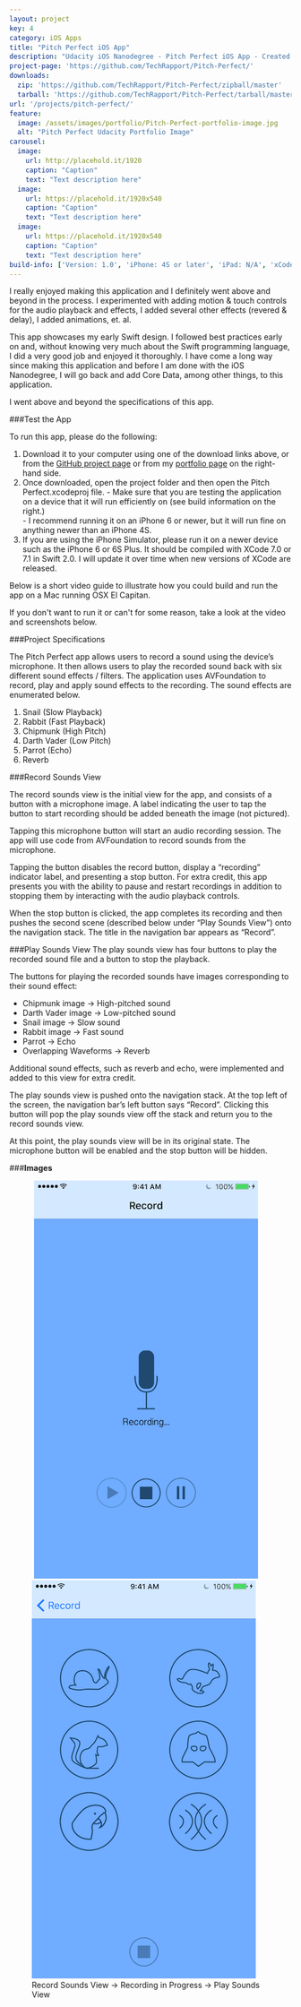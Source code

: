 ```yaml
---
layout: project
key: 4
category: iOS Apps
title: "Pitch Perfect iOS App"
description: "Udacity iOS Nanodegree - Pitch Perfect iOS App - Created in Swift 2.0 using XCode for iOS 9, AVFoundation"
project-page: 'https://github.com/TechRapport/Pitch-Perfect/'
downloads: 
  zip: 'https://github.com/TechRapport/Pitch-Perfect/zipball/master'
  tarball: 'https://github.com/TechRapport/Pitch-Perfect/tarball/master'
url: '/projects/pitch-perfect/'
feature: 
  image: /assets/images/portfolio/Pitch-Perfect-portfolio-image.jpg
  alt: "Pitch Perfect Udacity Portfolio Image"
carousel:
  image:
    url: http://placehold.it/1920
    caption: "Caption"
    text: "Text description here"
  image:
    url: https://placehold.it/1920x540
    caption: "Caption"
    text: "Text description here"
  image:
    url: https://placehold.it/1920x540
    caption: "Caption"
    text: "Text description here"
build-info: ['Version: 1.0', 'iPhone: 4S or later', 'iPad: N/A', 'xCode: Version 7.1', 'iOS: 9.0', 'Swift: 2.0']
---
```


I really enjoyed making this application and I definitely went above and beyond in the process. I experimented with adding motion & touch controls for the audio playback and effects, I added several other effects (revered & delay), I added animations, et. al.

This app showcases my early Swift design.  I followed best practices early on and, without knowing very much about the Swift programming language, I did a very good job and enjoyed it thoroughly.  I have come a long way since making this application and before I am done with the iOS Nanodegree, I will go back and add Core Data, among other things, to this application.

I went above and beyond the specifications of this app.

###Test the App

To run this app, please do the following:

 1.  Download it to your computer using one of the download links above, or from the [GitHub project page](https://github.com/TechRapport/Pitch-Perfect/) or from my [portfolio page]() on the right-hand side.  
 2.  Once downloaded, open the project folder and then open the Pitch Perfect.xcodeproj file.
    - Make sure that you are testing the application on a device that it will run efficiently on (see build information on the right.)  
    - I recommend running it on an iPhone 6 or newer, but it will run fine on anything newer than an iPhone 4S.
 3.  If you are using the iPhone Simulator, please run it on a newer device such as the iPhone 6 or 6S Plus.  It should be compiled with XCode 7.0 or 7.1 in Swift 2.0.  I will update it over time when new versions of XCode are released.

Below is a short video guide to illustrate how you could build and run the app on a Mac running OSX El Capitan.

If you don't want to run it or can't for some reason, take a look at the video and screenshots below.

###Project Specifications

The Pitch Perfect app allows users to record a sound using the device’s microphone. It then allows users to play the recorded sound back with six different sound effects / filters.  The application uses AVFoundation to record, play and apply sound effects to the recording.  The sound effects are enumerated below.
1. Snail (Slow Playback)
2. Rabbit (Fast Playback)
3. Chipmunk (High Pitch)
4. Darth Vader (Low Pitch)
5. Parrot (Echo)
6. Reverb

###Record Sounds View

The record sounds view is the initial view for the app, and consists of a button with a microphone image. A label indicating the user to tap the button to start recording should be added beneath the image (not pictured).

Tapping this microphone button will start an audio recording session. The app will use code from AVFoundation to record sounds from the microphone.

Tapping the button disables the record button, display a “recording” indicator label, and presenting a stop button. For extra credit, this app presents you with the ability to pause and restart recordings in addition to stopping them by interacting with the audio playback controls.

When the stop button is clicked, the app completes its recording and then pushes the second scene (described below under “Play Sounds View”) onto the navigation stack.
The title in the navigation bar appears as “Record”.

###Play Sounds View
The play sounds view has four buttons to play the recorded sound file and a button to stop the playback.

The buttons for playing the recorded sounds have images corresponding to their sound effect:

-  Chipmunk image → High-pitched sound
-  Darth Vader image →  Low-pitched sound
-  Snail image → Slow sound
-  Rabbit image → Fast sound
-  Parrot → Echo
-  Overlapping Waveforms → Reverb

Additional sound effects, such as reverb and echo, were implemented and added to this view for extra credit.

The play sounds view is pushed onto the navigation stack. At the top left of the screen, the navigation bar’s left button says “Record”. Clicking this button will pop the play sounds view off the stack and return you to the record sounds view.

At this point, the play sounds view will be in its original state. The microphone button will be enabled and the stop button will be hidden.

###__Images__
<figure class="third">
	<a href="/assets/images/portfolio/pitch-perfect-1.png"><img src="http://placehold.it/600x300.jpg" alt=""></a>
	<a href="/assets/images/portfolio/pitch-perfect-2.png"><img src="/assets/images/portfolio/pitch-perfect-2.png" alt=""></a>
	<a href="/assets/images/portfolio/pitch-perfect-3.png"><img src="/assets/images/portfolio/pitch-perfect-3.png" alt=""></a>
	<figcaption>Record Sounds View → Recording in Progress → Play Sounds View</figcaption>
</figure>